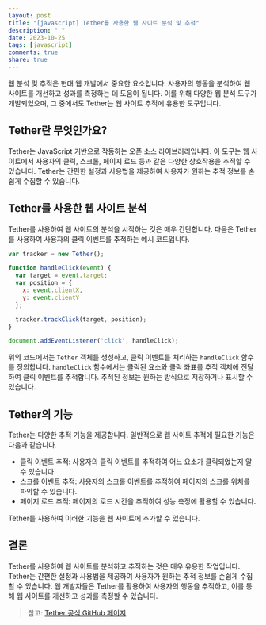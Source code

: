 ```yaml
---
layout: post
title: "[javascript] Tether를 사용한 웹 사이트 분석 및 추적"
description: " "
date: 2023-10-25
tags: [javascript]
comments: true
share: true
---
```


웹 분석 및 추적은 현대 웹 개발에서 중요한 요소입니다. 사용자의 행동을 분석하여 웹 사이트를 개선하고 성과를 측정하는 데 도움이 됩니다. 이를 위해 다양한 웹 분석 도구가 개발되었으며, 그 중에서도 Tether는 웹 사이트 추적에 유용한 도구입니다.

## Tether란 무엇인가요?

Tether는 JavaScript 기반으로 작동하는 오픈 소스 라이브러리입니다. 이 도구는 웹 사이트에서 사용자의 클릭, 스크롤, 페이지 로드 등과 같은 다양한 상호작용을 추적할 수 있습니다. Tether는 간편한 설정과 사용법을 제공하여 사용자가 원하는 추적 정보를 손쉽게 수집할 수 있습니다.

## Tether를 사용한 웹 사이트 분석

Tether를 사용하여 웹 사이트의 분석을 시작하는 것은 매우 간단합니다. 다음은 Tether를 사용하여 사용자의 클릭 이벤트를 추적하는 예시 코드입니다.

```javascript
var tracker = new Tether();

function handleClick(event) {
  var target = event.target;
  var position = {
    x: event.clientX,
    y: event.clientY
  };

  tracker.trackClick(target, position);
}

document.addEventListener('click', handleClick);
```

위의 코드에서는 `Tether` 객체를 생성하고, 클릭 이벤트를 처리하는 `handleClick` 함수를 정의합니다. `handleClick` 함수에서는 클릭된 요소와 클릭 좌표를 추적 객체에 전달하여 클릭 이벤트를 추적합니다. 추적된 정보는 원하는 방식으로 저장하거나 표시할 수 있습니다.

## Tether의 기능

Tether는 다양한 추적 기능을 제공합니다. 일반적으로 웹 사이트 추적에 필요한 기능은 다음과 같습니다.

- 클릭 이벤트 추적: 사용자의 클릭 이벤트를 추적하여 어느 요소가 클릭되었는지 알 수 있습니다.
- 스크롤 이벤트 추적: 사용자의 스크롤 이벤트를 추적하여 페이지의 스크롤 위치를 파악할 수 있습니다.
- 페이지 로드 추적: 페이지의 로드 시간을 추적하여 성능 측정에 활용할 수 있습니다.

Tether를 사용하여 이러한 기능을 웹 사이트에 추가할 수 있습니다.

## 결론

Tether를 사용하여 웹 사이트를 분석하고 추적하는 것은 매우 유용한 작업입니다. Tether는 간편한 설정과 사용법을 제공하여 사용자가 원하는 추적 정보를 손쉽게 수집할 수 있습니다. 웹 개발자들은 Tether를 활용하여 사용자의 행동을 추적하고, 이를 통해 웹 사이트를 개선하고 성과를 측정할 수 있습니다.

> 참고: [Tether 공식 GitHub 페이지](https://github.com/shipshapecode/tether)
